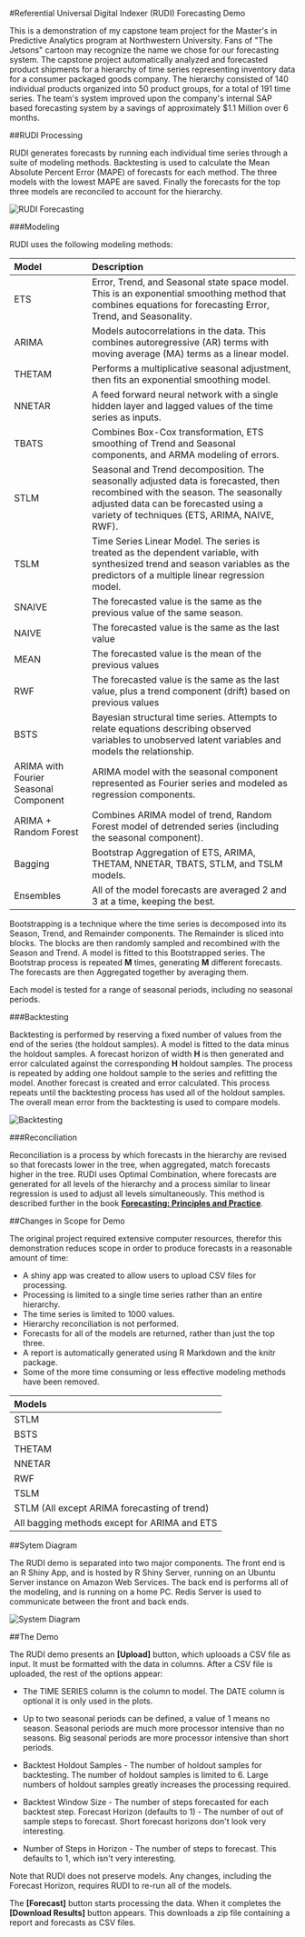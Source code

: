 #Referential Universal Digital Indexer (RUDI) Forecasting Demo

This is a demonstration of my capstone team project for the Master's in Predictive Analytics program at Northwestern University. Fans of "The Jetsons" cartoon may recognize the name we chose for our forecasting system. The capstone project automatically analyzed and forecasted product shipments for a hierarchy of time series representing inventory data for a consumer packaged goods company. The hierarchy consisted of 140 individual products organized into 50 product groups, for a total of 191 time series. The team's system improved upon the company's internal SAP based forecasting system by a savings of approximately $1.1 Million over 6 months.

##RUDI Processing

RUDI generates forecasts by running each individual time series through a suite of modeling methods. Backtesting is used to calculate the Mean Absolute Percent Error (MAPE) of forecasts for each method. The three models with the lowest MAPE are saved. Finally the forecasts for the top three models are reconciled to account for the hierarchy.

![RUDI Forecasting](./rudi_forecasting.jpg)

###Modeling

RUDI uses the following modeling methods:

|Model | Description|
|:--------------------|:----------------------------------------------------------------------------|
|ETS|Error, Trend, and Seasonal state space model. This is an exponential smoothing method that combines equations for forecasting Error, Trend, and Seasonality.|
|ARIMA|Models autocorrelations in the data. This combines autoregressive (AR) terms with moving average (MA) terms as a linear model.|
|THETAM|Performs a multiplicative seasonal adjustment, then fits an exponential smoothing model.|
|NNETAR|A feed forward neural network with a single hidden layer and lagged values of the time series as inputs.|
|TBATS|Combines Box-Cox transformation, ETS smoothing of Trend and Seasonal components, and ARMA modeling of errors.|
|STLM|Seasonal and Trend decomposition. The seasonally adjusted data is forecasted, then recombined with the season. The seasonally adjusted data can be forecasted using a variety of techniques (ETS, ARIMA, NAIVE, RWF).|
|TSLM|Time Series Linear Model. The series is treated as the dependent variable, with synthesized trend and season variables as the predictors of a multiple linear regression model.|
|SNAIVE|The forecasted value is the same as the previous value of the same season.|
|NAIVE|The forecasted value is the same as the last value|
|MEAN|The forecasted value is the mean of the previous values|
|RWF|The forecasted value is the same as the last value, plus a trend component (drift) based on previous values|
|BSTS|Bayesian structural time series. Attempts to relate equations describing observed variables to unobserved latent variables and models the relationship.|
|ARIMA with Fourier Seasonal Component|ARIMA model with the seasonal component represented as Fourier series and modeled as regression components.|
|ARIMA + Random Forest|Combines ARIMA model of trend, Random Forest model of detrended series (including the seasonal component).|
|Bagging|Bootstrap Aggregation of ETS, ARIMA, THETAM, NNETAR, TBATS, STLM, and TSLM models.|
|Ensembles|All of the model forecasts are averaged 2 and 3 at a time, keeping the best.|

Bootstrapping is a technique where the time series is decomposed into its Season, Trend, and Remainder components. The Remainder is sliced into blocks. The blocks are then randomly sampled and recombined with the Season and Trend. A model is fitted to this Bootstrapped series. The Bootstrap process is repeated __M__ times, generating __M__ different forecasts. The forecasts are then Aggregated together by averaging them.

Each model is tested for a range of seasonal periods, including no seasonal periods.

###Backtesting

Backtesting is performed by reserving a fixed number of values from the end of the series (the holdout samples). A model is fitted to the data minus the holdout samples. A forecast horizon of width __H__ is then generated and error calculated against the corresponding __H__ holdout samples. The process is repeated by adding one holdout sample to the series and refitting the model. Another forecast is created and error calculated. This process repeats until the backtesting process has used all of the holdout samples. The overall mean error from the backtesting is used to compare models.

![Backtesting](./backtest.jpg)

###Reconciliation

Reconciliation is a process by which forecasts in the hierarchy are revised so that forecasts lower in the tree, when aggregated, match forecasts higher in the tree. RUDI uses Optimal Combination, where forecasts are generated for all levels of the hierarchy and a process similar to linear regression is used to adjust all levels simultaneously. This method is described further in the book [__Forecasting: Principles and Practice__](https://www.otexts.org/fpp/9/4 ).

##Changes in Scope for Demo

The original project required extensive computer resources, therefor this demonstration reduces scope in order to produce forecasts in a reasonable amount of time:

* A shiny app was created to allow users to upload CSV files for processing.
* Processing is limited to a single time series rather than an entire hierarchy.
* The time series is limited to 1000 values.
* Hierarchy reconciliation is not performed.
* Forecasts for all of the models are returned, rather than just the top three.
* A report is automatically generated using R Markdown and the knitr package.
* Some of the more time consuming or less effective modeling methods have been removed.

|Models|
|:--------|
|STLM|
|BSTS|
|THETAM|
|NNETAR|
|RWF|
|TSLM|
|STLM (All except ARIMA forecasting of trend)|
|All bagging methods except for ARIMA and ETS|

##Sytem Diagram

The RUDI demo is separated into two major components. The front end is an R Shiny App, and is hosted by R Shiny Server, running on an Ubuntu Server instance on Amazon Web Services. The back end is performs all of the modeling, and is running on a home PC. Redis Server is used to communicate between the front and back ends.

![System Diagram](./rudi_system_diagram.jpg)

##The Demo

The RUDI demo presents an **[Upload]** button, which uplooads a CSV file as input. It must be formatted with the data in columns. After a CSV file is uploaded, the rest of the options appear:

* The TIME SERIES column is the column to model.
The DATE column is optional it is only used in the plots.

* Up to two seasonal periods can be defined, a value of 1 means no season. Seasonal periods are much more processor intensive than no seasons. Big seasonal periods are more processor intensive than short periods.

* Backtest Holdout Samples - The number of holdout samples for backtesting. The number of holdout samples is limited to 6. Large numbers of holdout samples greatly increases the processing required.

* Backtest Window Size - The number of steps forecasted for each backtest step.
Forecast Horizon (defaults to 1) - The number of out of sample steps to forecast. Short forecast horizons don't look very interesting.

* Number of Steps in Horizon - The number of steps to forecast. This defaults to 1, which isn't very interesting. 

Note that RUDI does not preserve models. Any changes, including the Forecast Horizon, requires RUDI to re-run all of the models.

The **[Forecast]** button starts processing the data. When it completes the **[Download Results]** button appears. This downloads a zip file containing a report and forecasts as CSV files.

